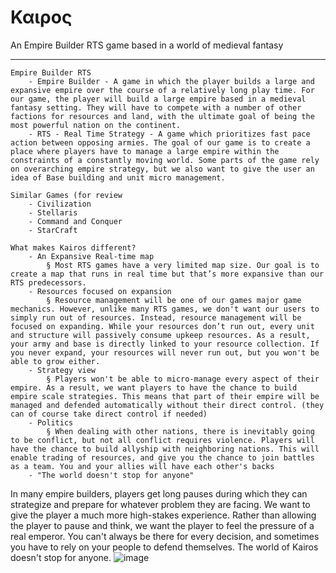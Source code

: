 # Καιρος 
An Empire Builder RTS game based in a world of medieval fantasy

---

	Empire Builder RTS
		- Empire Builder - A game in which the player builds a large and expansive empire over the course of a relatively long play time. For our game, the player will build a large empire based in a medieval fantasy setting. They will have to compete with a number of other factions for resources and land, with the ultimate goal of being the most powerful nation on the continent. 
		- RTS - Real Time Strategy - A game which prioritizes fast pace action between opposing armies. The goal of our game is to create a place where players have to manage a large empire within the constraints of a constantly moving world. Some parts of the game rely on overarching empire strategy, but we also want to give the user an idea of Base building and unit micro management.
	
	Similar Games (for review
		- Civilization
		- Stellaris
		- Command and Conquer
		- StarCraft  
	
	What makes Kairos different?
		- An Expansive Real-time map
			§ Most RTS games have a very limited map size. Our goal is to create a map that runs in real time but that’s more expansive than our RTS predecessors.
		- Resources focused on expansion
			§ Resource management will be one of our games major game mechanics. However, unlike many RTS games, we don't want our users to simply run out of resources. Instead, resource management will be focused on expanding. While your resources don’t run out, every unit and structure will passively consume upkeep resources. As a result, your army and base is directly linked to your resource collection. If you never expand, your resources will never run out, but you won't be able to grow either. 
		- Strategy view
			§ Players won't be able to micro-manage every aspect of their empire. As a result, we want players to have the chance to build empire scale strategies. This means that part of their empire will be managed and defended automatically without their direct control. (they can of course take direct control if needed)
		- Politics
			§ When dealing with other nations, there is inevitably going to be conflict, but not all conflict requires violence. Players will have the chance to build allyship with neighboring nations. This will enable trading of resources, and give you the chance to join battles as a team. You and your allies will have each other's backs
		- "The world doesn't stop for anyone"
In many empire builders, players get long pauses during which they can strategize and prepare for whatever problem they are facing. We want to give the player a much more high-stakes experience. Rather than allowing the player to pause and think, we want the player to feel the pressure of a real emperor. You can't always be there for every decision, and sometimes you have to rely on your people to defend themselves. The world of Kairos doesn't stop for anyone. ![image](https://user-images.githubusercontent.com/59547806/191791015-9a8625b7-b16b-4d90-8b8c-a6f3fa00d250.png)
